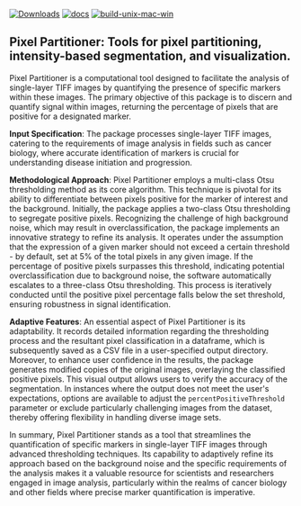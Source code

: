 [![Downloads](https://static.pepy.tech/badge/cspot)](https://pepy.tech/project/pixelpartitioner)
[![docs](https://github.com/nirmallab/pixelpartitioner/actions/workflows/docs.yml/badge.svg)](https://github.com/nirmallab/pixelpartitioner/actions/workflows/docs.yml)
[![build-unix-mac-win](https://github.com/nirmallab/pixelpartitioner/actions/workflows/build-unix-mac-win.yml/badge.svg)](https://github.com/nirmallab/pixelpartitioner/actions/workflows/build-unix-mac-win.yml)


## Pixel Partitioner: Tools for pixel partitioning, intensity-based segmentation, and visualization.

Pixel Partitioner is a computational tool designed to facilitate the analysis of single-layer TIFF images by quantifying the presence of specific markers within these images. The primary objective of this package is to discern and quantify signal within images, returning the percentage of pixels that are positive for a designated marker.

**Input Specification**: The package processes single-layer TIFF images, catering to the requirements of image analysis in fields such as cancer biology, where accurate identification of markers is crucial for understanding disease initiation and progression.

**Methodological Approach**: Pixel Partitioner employs a multi-class Otsu thresholding method as its core algorithm. This technique is pivotal for its ability to differentiate between pixels positive for the marker of interest and the background. Initially, the package applies a two-class Otsu thresholding to segregate positive pixels. Recognizing the challenge of high background noise, which may result in overclassification, the package implements an innovative strategy to refine its analysis. It operates under the assumption that the expression of a given marker should not exceed a certain threshold - by default, set at 5% of the total pixels in any given image. If the percentage of positive pixels surpasses this threshold, indicating potential overclassification due to background noise, the software automatically escalates to a three-class Otsu thresholding. This process is iteratively conducted until the positive pixel percentage falls below the set threshold, ensuring robustness in signal identification.

**Adaptive Features**: An essential aspect of Pixel Partitioner is its adaptability. It records detailed information regarding the thresholding process and the resultant pixel classification in a dataframe, which is subsequently saved as a CSV file in a user-specified output directory. Moreover, to enhance user confidence in the results, the package generates modified copies of the original images, overlaying the classified positive pixels. This visual output allows users to verify the accuracy of the segmentation. In instances where the output does not meet the user's expectations, options are available to adjust the `percentPositiveThreshold` parameter or exclude particularly challenging images from the dataset, thereby offering flexibility in handling diverse image sets.

In summary, Pixel Partitioner stands as a tool that streamlines the quantification of specific markers in single-layer TIFF images through advanced thresholding techniques. Its capability to adaptively refine its approach based on the background noise and the specific requirements of the analysis makes it a valuable resource for scientists and researchers engaged in image analysis, particularly within the realms of cancer biology and other fields where precise marker quantification is imperative.